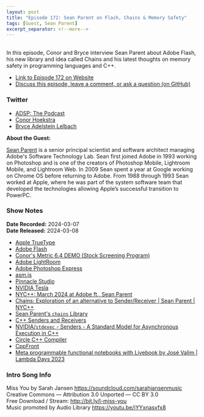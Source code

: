 ```yaml
---
layout: post
title: "Episode 172: Sean Parent on Flash, Chains & Memory Safety"
tags: [Guest, Sean Parent]
excerpt_separator: <!--more-->
---
```


<div id="buzzsprout-player-14652491"></div><script src="https://www.buzzsprout.com/1501960/14652491-episode-172-sean-parent-on-flash-chains-memory-safety.js?container_id=buzzsprout-player-14652491&player=small" type="text/javascript" charset="utf-8"></script>

<br>In this episode, Conor and Bryce interview Sean Parent about Adobe Flash, his new library and idea called Chains and his latest thoughts on memory safety in programming languages and C++.

<!--more-->

* [Link to Episode 172 on Website](https://adspthepodcast.com/2024/03/08/Episode-172.html)
* [Discuss this episode, leave a comment, or ask a question (on GitHub)](https://github.com/codereport/adsp2/discussions/64)

### Twitter
 
* [ADSP: The Podcast](https://twitter.com/adspthepodcast)
* [Conor Hoekstra](https://twitter.com/code_report)
* [Bryce Adelstein Lelbach](https://twitter.com/blelbach)

**About the Guest:**

[Sean Parent](https://twitter.com/seanparent) is a senior principal scientist and software architect managing Adobe's Software Technology Lab. Sean first joined Adobe in 1993 working on Photoshop and is one of the creators of Photoshop Mobile, Lightroom Mobile, and Lightroom Web. In 2009 Sean spent a year at Google working on Chrome OS before returning to Adobe. From 1988 through 1993 Sean worked at Apple, where he was part of the system software team that developed the technologies allowing Apple’s successful transition to PowerPC.

### Show Notes
 
**Date Recorded:** 2024-03-07 <br>
**Date Released:** 2024-03-08

* [Apple TrueType](https://en.wikipedia.org/wiki/TrueType)
* [Adobe Flash](https://en.wikipedia.org/wiki/Adobe_Flash)
* [Conor's Metric 6.4 DEMO (Stock Screening Program)](https://www.youtube.com/watch?app=desktop&v=oWhtlbcZ_VA)
* [Adobe LightRoom](https://en.wikipedia.org/wiki/Adobe_Lightroom)
* [Adobe Photoshop Express](https://www.adobe.com/products/photoshop-express.html)
* [asm.js](http://asmjs.org/)
* [Pinnacle Studio](https://www.pinnaclesys.com/en/)
* [NVIDIA Tesla](https://en.wikipedia.org/wiki/Nvidia_Tesla)
* [NYC++: March 2024 at Adobe ft., Sean Parent](https://www.meetup.com/new-york-c-c-meetup-group/events/299348651/)
* [Chains: Exploration of an alternative to Sender/Receiver | Sean Parent | NYC++](https://www.youtube.com/watch?v=nQpXOx0D7I8)
* [Sean Parent's `chains` Library](https://github.com/stlab/chains)
* [C++ Senders and Receivers](https://wg21.link/p2300)
* [NVIDIA/`stdexec` - Senders - A Standard Model for Asynchronous Execution in C++](https://github.com/NVIDIA/stdexec)
* [Circle C++ Compiler](https://www.circle-lang.org/)
* [CppFront](https://github.com/hsutter/cppfront)
* [Meta programmable functional notebooks with Livebook by José Valim \| Lambda Days 2023](https://youtu.be/5Zt5TNqKhcA?t=1875)

### Intro Song Info
 
Miss You by Sarah Jansen https://soundcloud.com/sarahjansenmusic<br>
Creative Commons — Attribution 3.0 Unported — CC BY 3.0<br>
Free Download / Stream: http://bit.ly/l-miss-you<br>
Music promoted by Audio Library https://youtu.be/iYYxnasvfx8<br>

